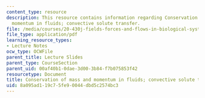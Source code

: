 ```yaml
---
content_type: resource
description: This resource contains information regarding Conservation of mass and
  momentum in fluids; convective solute transfer.
file: /media/courses/20-430j-fields-forces-and-flows-in-biological-systems-fall-2015/8a095ad119c75fe90044dbd5c2574bc3_MIT20_430JF15_Lecture15.pdf
file_type: application/pdf
learning_resource_types:
- Lecture Notes
ocw_type: OCWFile
parent_title: Lecture Slides
parent_type: CourseSection
parent_uid: 00af40b1-0dae-3d00-3b84-f7b075853f42
resourcetype: Document
title: Conservation of mass and momentum in fluids; convective solute transfer
uid: 8a095ad1-19c7-5fe9-0044-dbd5c2574bc3
---
```

